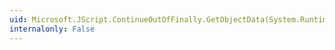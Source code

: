 ```yaml
---
uid: Microsoft.JScript.ContinueOutOfFinally.GetObjectData(System.Runtime.Serialization.SerializationInfo,System.Runtime.Serialization.StreamingContext)
internalonly: False
---
```

